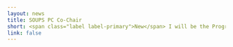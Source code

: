 ```yaml
---
layout: news
title: SOUPS PC Co-Chair
short: <span class="label label-primary">New</span> I will be the Program Committee Co-Chair for <a href="https://www.usenix.org/conference/soups2022">SOUPS</a> 2022 along with Manya Sleeper
link: false
---
```


